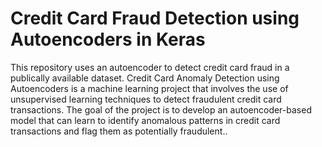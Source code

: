 # Credit Card Fraud Detection using Autoencoders in Keras
This repository uses an autoencoder to detect credit card fraud in a publically available dataset.
Credit Card Anomaly Detection using Autoencoders is a machine learning project that involves the use of unsupervised learning techniques to detect fraudulent credit card transactions. The goal of the project is to develop an autoencoder-based model that can learn to identify anomalous patterns in credit card transactions and flag them as potentially fraudulent..

